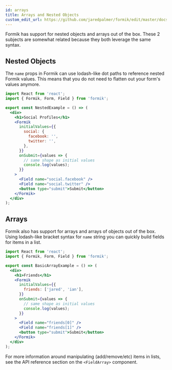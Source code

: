 ```yaml
---
id: arrays
title: Arrays and Nested Objects
custom_edit_url: https://github.com/jaredpalmer/formik/edit/master/docs/guides/arrays.md
---
```


Formik has support for nested objects and arrays out of the box. These 2 subjects are somewhat related because they both leverage the same syntax.

## Nested Objects

The `name` props in Formik can use lodash-like dot paths to reference nested Formik values. This means that you do not need to flatten out your form's values anymore.

```jsx
import React from 'react';
import { Formik, Form, Field } from 'formik';

export const NestedExample = () => (
  <div>
    <h1>Social Profiles</h1>
    <Formik
      initialValues={{
        social: {
          facebook: '',
          twitter: '',
        },
      }}
      onSubmit={values => {
        // same shape as initial values
        console.log(values);
      }}
    >
      <Field name="social.facebook" />
      <Field name="social.twitter" />
      <button type="submit">Submit</button>
    </Formik>
  </div>
);
```

## Arrays

Formik also has support for arrays and arrays of objects out of the box. Using lodash-like bracket syntax for `name` string you can quickly build fields for items in a list.

```jsx
import React from 'react';
import { Formik, Form, Field } from 'formik';

export const BasicArrayExample = () => (
  <div>
    <h1>Friends</h1>
    <Formik
      initialValues={{
        friends: ['jared', 'ian'],
      }}
      onSubmit={values => {
        // same shape as initial values
        console.log(values);
      }}
    >
      <Field name="friends[0]" />
      <Field name="friends[1]" />
      <button type="submit">Submit</button>
    </Formik>
  </div>
);
```

For more information around manipulating (add/remove/etc) items in lists, see the API reference section on the `<FieldArray>` component.
